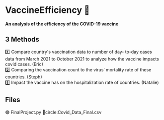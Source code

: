 # VaccineEfficiency :syringe:
**An analysis of the efficiency of the COVID-19 vaccine**

## 3 Methods
:one: Compare country's vaccination data to number of day- to-day cases data from March 2021 to October 2021 to analyze how the vaccine impacts covid cases. (Eric)<br />
:two: Comparing the vaccination count to the virus’ mortality rate of these countries. (Steph)<br />
:three: Impact the vaccine has on the hospitalization rate of countries. (Natalie)<br />


## Files
:green_circle: FinalProject.py 
🔵circle:Covid_Data_Final.csv

